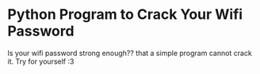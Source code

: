 # Python Program to Crack Your Wifi Password
Is your wifi password strong enough??
that a simple program cannot crack it.
Try for yourself :3
